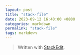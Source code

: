 ```yaml
---
layout: post
title: "stack-file"
date: 2023-09-12 16:40:00 +0800
categories: markdown
permalink: "stack-file"
tags: markdown
---
```



> Written with [StackEdit](https://stackedit.io/).
<!--stackedit_data:
eyJoaXN0b3J5IjpbLTg2NzQ1MDM0Myw5MjAyNzA1Nyw0NzE5ND
M1MjFdfQ==
-->